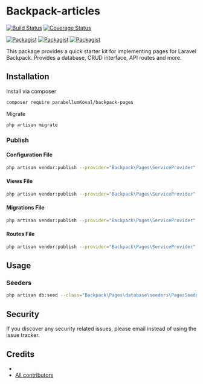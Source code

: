 # Backpack-articles

[![Build Status](https://travis-ci.org/parabellumKoval/backpack-pages.svg?branch=master)](https://travis-ci.org/parabellumKoval/backpack-pages)
[![Coverage Status](https://coveralls.io/repos/github/parabellumKoval/backpack-pages/badge.svg?branch=master)](https://coveralls.io/github/parabellumKoval/backpack-pages?branch=master)

[![Packagist](https://img.shields.io/packagist/v/parabellumKoval/backpack-pages.svg)](https://packagist.org/packages/parabellumKoval/backpack-pages)
[![Packagist](https://poser.pugx.org/parabellumKoval/backpack-pages/d/total.svg)](https://packagist.org/packages/parabellumKoval/backpack-pages)
[![Packagist](https://img.shields.io/packagist/l/parabellumKoval/backpack-pages.svg)](https://packagist.org/packages/parabellumKoval/backpack-pages)

This package provides a quick starter kit for implementing pages for Laravel Backpack. Provides a database, CRUD interface, API routes and more.

## Installation

Install via composer
```bash
composer require parabellumKoval/backpack-pages
```

Migrate
```bash
php artisan migrate
```

### Publish

#### Configuration File
```bash
php artisan vendor:publish --provider="Backpack\Pages\ServiceProvider" --tag="config"
```

#### Views File
```bash
php artisan vendor:publish --provider="Backpack\Pages\ServiceProvider" --tag="views"
```

#### Migrations File
```bash
php artisan vendor:publish --provider="Backpack\Pages\ServiceProvider" --tag="migrations"
```

#### Routes File
```bash
php artisan vendor:publish --provider="Backpack\Pages\ServiceProvider" --tag="routes"
```

## Usage

### Seeders
```bash
php artisan db:seed --class="Backpack\Pages\database\seeders\PagesSeeder"
```

## Security

If you discover any security related issues, please email 
instead of using the issue tracker.

## Credits

- [](https://github.com/parabellumKoval/backpack-pages)
- [All contributors](https://github.com/parabellumKoval/backpack-pages/graphs/contributors)
